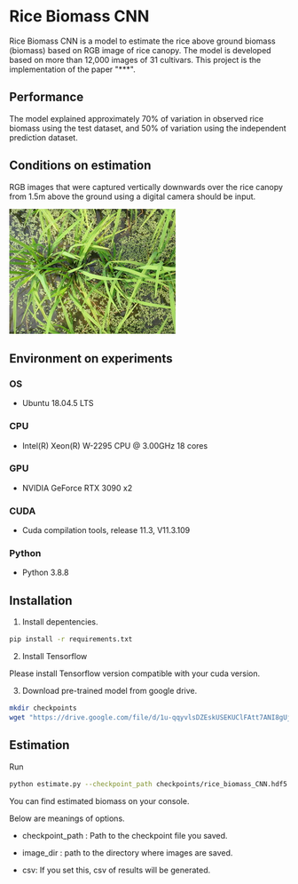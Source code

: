# Rice Biomass CNN

Rice Biomass CNN is a model to estimate the rice above ground biomass (biomass) based on RGB image of rice canopy. The model is developed based on more than 12,000 images of 31 cultivars.
This project is the implementation of the paper "***".

## Performance 

The model explained approximately 70% of variation in observed rice biomass using the test dataset, and 50% of variation using the independent prediction dataset. 

## Conditions on estimation

RGB images that were captured vertically downwards over the rice canopy from 1.5m above the ground using a digital camera should be input. 

![example](https://github.com/KotaNakajima/rice_biomass_CNN/blob/main/example/1.jpg)

## Environment on experiments

### OS

- Ubuntu 18.04.5 LTS

### CPU

- Intel(R) Xeon(R) W-2295 CPU @ 3.00GHz 18 cores

### GPU

- NVIDIA GeForce RTX 3090 x2

### CUDA

- Cuda compilation tools, release 11.3, V11.3.109

### Python

- Python 3.8.8


## Installation

1. Install depentencies.

```bash
pip install -r requirements.txt
```

2. Install Tensorflow

Please install Tensorflow version compatible with your cuda version.

3. Download pre-trained model from google drive.

```bash
mkdir checkpoints
wget "https://drive.google.com/file/d/1u-qqyvlsDZEskUSEKUClFAtt7ANI8gUj/view?usp=sharing" -O rice_biomass_CNN.hdf5
```

## Estimation

Run

```bash
python estimate.py --checkpoint_path checkpoints/rice_biomass_CNN.hdf5 --image_dir example --csv
```

You can find estimated biomass on your console.

Below are meanings of options.

- checkpoint_path : Path to the checkpoint file you saved.

- image_dir : path to the directory where images are saved.

- csv: If you set this, csv of results will be generated.
